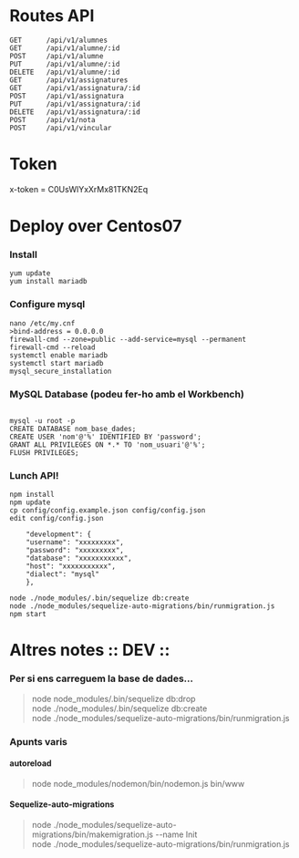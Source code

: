 
# Routes API
    GET      /api/v1/alumnes
    GET      /api/v1/alumne/:id
    POST     /api/v1/alumne
    PUT      /api/v1/alumne/:id
    DELETE   /api/v1/alumne/:id
    GET      /api/v1/assignatures
    GET      /api/v1/assignatura/:id
    POST     /api/v1/assignatura
    PUT      /api/v1/assignatura/:id
    DELETE   /api/v1/assignatura/:id
    POST     /api/v1/nota
    POST     /api/v1/vincular
# Token
x-token = C0UsWlYxXrMx81TKN2Eq

# Deploy over Centos07
### Install
    yum update
    yum install mariadb
### Configure mysql
~~~
nano /etc/my.cnf
>bind-address = 0.0.0.0
firewall-cmd --zone=public --add-service=mysql --permanent  
firewall-cmd --reload  
systemctl enable mariadb  
systemctl start mariadb  
mysql_secure_installation  
~~~
### MySQL Database (podeu fer-ho amb el Workbench)
~~~

mysql -u root -p  
CREATE DATABASE nom_base_dades;  
CREATE USER 'nom'@'%' IDENTIFIED BY 'password';
GRANT ALL PRIVILEGES ON *.* TO 'nom_usuari'@'%';    
FLUSH PRIVILEGES;  
~~~
### Lunch API!
~~~
npm install  
npm update  
cp config/config.example.json config/config.json  
edit config/config.json  

    "development": {  
    "username": "xxxxxxxxx",  
    "password": "xxxxxxxxx",   
    "database": "xxxxxxxxxxx",  
    "host": "xxxxxxxxxxx",  
    "dialect": "mysql"  
    },  

node ./node_modules/.bin/sequelize db:create
node ./node_modules/sequelize-auto-migrations/bin/runmigration.js  
npm start  
~~~
# Altres notes :: DEV ::
### Per si ens carreguem la base de dades...
> node node_modules/.bin/sequelize db:drop  
> node ./node_modules/.bin/sequelize db:create  
> node ./node_modules/sequelize-auto-migrations/bin/runmigration.js  
### Apunts varis
#### autoreload
> node node_modules/nodemon/bin/nodemon.js bin/www  
#### Sequelize-auto-migrations
> node ./node_modules/sequelize-auto-migrations/bin/makemigration.js --name Init  
> node ./node_modules/sequelize-auto-migrations/bin/runmigration.js  